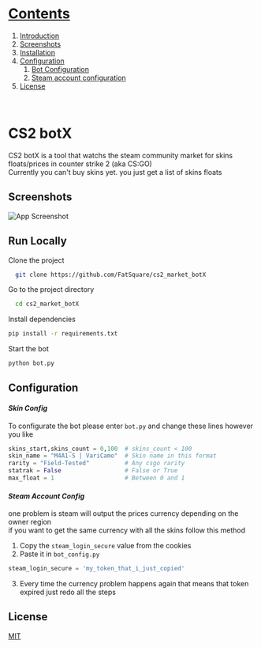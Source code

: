 
# <a href="#">Contents</a>
1. [Introduction](#introduction)  
2. [Screenshots](#ss)  
2. [Installation](#install)  
3. [Configuration](#confs)  
    1. [Bot Configuration](#conf1)  
    1. [Steam account configuration](#conf2)  
4. [License](#license)  

<br>

# <a id="introduction">CS2 botX </a>
CS2 botX is a  tool that watchs the steam community market for skins floats/prices in counter strike 2 (aka CS:GO)
<br>Currently you can't buy skins yet. you just get a list of skins floats


## <a id="ss">Screenshots</a>  

![App Screenshot](https://i.imgur.com/ofhjoSj.png)


## <a id="install">Run Locally </a>

Clone the project  

~~~bash  
  git clone https://github.com/FatSquare/cs2_market_botX
~~~

Go to the project directory  

~~~bash  
  cd cs2_market_botX
~~~

Install dependencies  

~~~bash  
pip install -r requirements.txt
~~~

Start the bot  

~~~bash  
python bot.py
~~~

## <a id="confs">Configuration  </a>

#### <a id="conf1">_Skin Config_</a> 
To configurate the bot please enter `bot.py` and change these lines however you like  

```python
skins_start,skins_count = 0,100  # skins_count < 100
skin_name = "M4A1-S | VariCamo"  # Skin name in this format
rarity = "Field-Tested"          # Any csgo rarity
statrak = False                  # False or True
max_float = 1                    # Between 0 and 1
```

#### <a id="conf2">_Steam Account Config_</a>
one problem is steam will output the prices currency  depending on the owner region
<br>if you want to get the same currency with all the skins follow this method<br>

1) Copy the `steam_login_secure` value from the cookies
2) Paste it in `bot_config.py`
```python
steam_login_secure = 'my_token_that_i_just_copied'
```
3) Every time the currency problem happens again that means that token expired just redo all the steps

## <a id="license"> License </a>  

[MIT](https://choosealicense.com/licenses/mit/)
